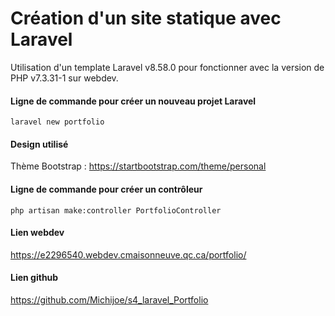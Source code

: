 # Création d'un site statique avec Laravel
Utilisation d'un template Laravel v8.58.0 pour fonctionner avec la version de PHP v7.3.31-1 sur webdev.

#### Ligne de commande pour créer un nouveau projet Laravel
`laravel new portfolio`

#### Design utilisé
Thème Bootstrap : https://startbootstrap.com/theme/personal

#### Ligne de commande pour créer un contrôleur
`php artisan make:controller PortfolioController`

#### Lien webdev
https://e2296540.webdev.cmaisonneuve.qc.ca/portfolio/

#### Lien github
https://github.com/Michijoe/s4_laravel_Portfolio
